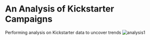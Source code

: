 # An Analysis of Kickstarter Campaigns
Performing analysis on Kickstarter data to uncover trends
![analysis1](https://github.com/SkylerDixon/kickstarter-analysis/blob/main/IMG/Analysis_1.png?raw-true)
